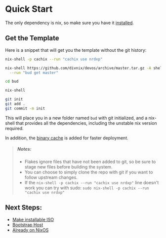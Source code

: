 # Quick Start
The only dependency is nix, so make sure you have it [installed][install-nix].

## Get the Template
Here is a snippet that will get you the template without the git history:
```sh
nix-shell -p cachix --run "cachix use nrdxp"

nix-shell https://github.com/divnix/devos/archive/master.tar.gz -A shell \
  --run "bud get master"

cd bud

nix-shell

git init
git add .
git commit -m init
```

This will place you in a new folder named `bud` with git initialized, and a
nix-shell that provides all the dependencies, including the unstable nix
version required.

In addition, the [binary cache](../integrations/cachix.md) is added for faster deployment.

> ##### _Notes:_
> - Flakes ignore files that have not been added to git, so be sure to stage new
>   files before building the system.
> - You can choose to simply clone the repo with git if you want to follow
>   upstream changes.
> - If the `nix-shell -p cachix --run "cachix use nrdxp"` line doesn't work
>   you can try with sudo: `sudo nix-shell -p cachix --run "cachix use nrdxp"`

## Next Steps:
- [Make installable ISO](./iso.md)
- [Bootstrap Host](./bootstrapping.md)
- [Already on NixOS](./from-nixos.md)


[install-nix]: https://nixos.org/manual/nix/stable/#sect-multi-user-installation
